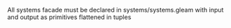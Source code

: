 All systems facade must be declared in systems/systems.gleam with input and output as primitives flattened in tuples